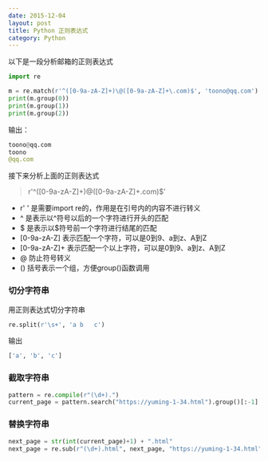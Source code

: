 ```yaml
---
date: 2015-12-04
layout: post
title: Python 正则表达式
category: Python
---
```


以下是一段分析邮箱的正则表达式 

``` python
import re

m = re.match(r'^([0-9a-zA-Z]+)\@([0-9a-zA-Z]+\.com)$', 'toono@qq.com')
print(m.group(0))
print(m.group(1))
print(m.group(2))
```

输出：

``` python
toono@qq.com
toono
@qq.com
```

接下来分析上面的正则表达式

> r'^([0-9a-zA-Z]+)\@([0-9a-zA-Z]+\.com)$' 

* r'  ' 是需要import re的，作用是在引号内的内容不进行转义
* ^  是表示以^符号以后的一个字符进行开头的匹配
* $  是表示以$符号前一个字符进行结尾的匹配
* [0-9a-zA-Z]  表示匹配一个字符，可以是0到9、a到z、A到Z
* [0-9a-zA-Z]+  表示匹配一个以上字符，可以是0到9、a到z、A到Z
* \@  防止符号转义
* ()  括号表示一个组，方便group()函数调用



### 切分字符串

用正则表达式切分字符串

``` python
re.split(r'\s+', 'a b   c')
```

输出

``` python
['a', 'b', 'c']
```
### 截取字符串

```python
pattern = re.compile(r"(\d+).")
current_page = pattern.search("https://yuming-1-34.html").group()[:-1]
```

### 替换字符串

```python
next_page = str(int(current_page)+1) + ".html"
next_page = re.sub(r"(\d+).html", next_page, "https://yuming-1-34.html")
```

